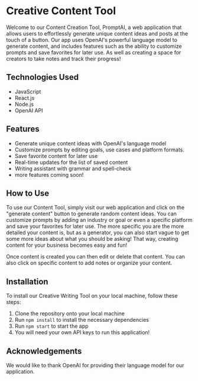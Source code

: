 # Creative Content Tool

Welcome to our Content Creation Tool, PromptAI, a web application that allows users to effortlessly generate unique content ideas and posts at the touch of a button. Our app uses OpenAI's powerful language model to generate content, and includes features such as the ability to customize prompts and save favorites for later use. As well as creating a space for creators to take notes and track their progress!

## Technologies Used
- JavaScript
- React.js
- Node.js
- OpenAI API

## Features
- Generate unique content ideas with OpenAI's language model
- Customize prompts by editing goals, use cases and platform formats.
- Save favorite content for later use
- Real-time updates for the list of saved content
- Writing assistant with grammar and spell-check
- more features coming soon!

## How to Use
To use our Content Tool, simply visit our web application and click on the "generate content" button to generate random content ideas. You can customize prompts by adding an industry or goal or even a specific platform and save your favorites for later use. The more specific you are the more detailed your content is, but as a generator, you can also start vague to get some more ideas about what you should be asking! That way, creating content for your business becomes easy and fun! 

Once content is created you can then edit or delete that content. You can also click on specific content to add notes or organize your content. 

## Installation
To install our Creative Writing Tool on your local machine, follow these steps:
1. Clone the repository onto your local machine
2. Run `npm install` to install the necessary dependencies
3. Run `npm start` to start the app
4. You will need your own API keys to run this application! 

## Acknowledgements
We would like to thank OpenAI for providing their language model for our application.
